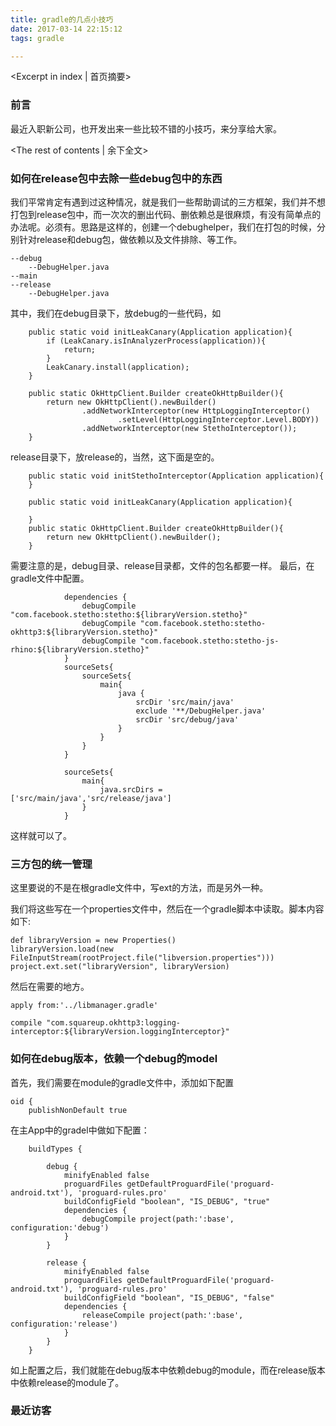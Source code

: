 ```yaml
---
title: gradle的几点小技巧
date: 2017-03-14 22:15:12
tags: gradle

---
```

<Excerpt in index | 首页摘要>
### 前言

最近入职新公司，也开发出来一些比较不错的小技巧，来分享给大家。

<!-- more -->
<The rest of contents | 余下全文>


### 如何在release包中去除一些debug包中的东西

我们平常肯定有遇到过这种情况，就是我们一些帮助调试的三方框架，我们并不想打包到release包中，而一次次的删出代码、删依赖总是很麻烦，有没有简单点的办法呢。必须有。思路是这样的，创建一个debughelper，我们在打包的时候，分别针对release和debug包，做依赖以及文件排除、等工作。

```
--debug
	--DebugHelper.java
--main
--release
	--DebugHelper.java

```


其中，我们在debug目录下，放debug的一些代码，如

```
    public static void initLeakCanary(Application application){
        if (LeakCanary.isInAnalyzerProcess(application)){
            return;
        }
        LeakCanary.install(application);
    }

    public static OkHttpClient.Builder createOkHttpBuilder(){
        return new OkHttpClient().newBuilder()
                .addNetworkInterceptor(new HttpLoggingInterceptor()
                        .setLevel(HttpLoggingInterceptor.Level.BODY))
                .addNetworkInterceptor(new StethoInterceptor());
    }
```

release目录下，放release的，当然，这下面是空的。

```
    public static void initStethoInterceptor(Application application){
    }

    public static void initLeakCanary(Application application){

    }
    public static OkHttpClient.Builder createOkHttpBuilder(){
        return new OkHttpClient().newBuilder();
    }
```

需要注意的是，debug目录、release目录都，文件的包名都要一样。
最后，在gradle文件中配置。

```
            dependencies {
                debugCompile "com.facebook.stetho:stetho:${libraryVersion.stetho}"
                debugCompile "com.facebook.stetho:stetho-okhttp3:${libraryVersion.stetho}"
                debugCompile "com.facebook.stetho:stetho-js-rhino:${libraryVersion.stetho}"
            }
            sourceSets{
                sourceSets{
                    main{
                        java {
                            srcDir 'src/main/java'
                            exclude '**/DebugHelper.java'
                            srcDir 'src/debug/java'
                        }
                    }
                }
            }
            
            sourceSets{
                main{
                    java.srcDirs = ['src/main/java','src/release/java']
                }
            }
```

这样就可以了。


### 三方包的统一管理

这里要说的不是在根gradle文件中，写ext的方法，而是另外一种。

我们将这些写在一个properties文件中，然后在一个gradle脚本中读取。脚本内容如下:

```
def libraryVersion = new Properties()
libraryVersion.load(new FileInputStream(rootProject.file("libversion.properties")))
project.ext.set("libraryVersion", libraryVersion)
```
然后在需要的地方。

```
apply from:'../libmanager.gradle'

compile "com.squareup.okhttp3:logging-interceptor:${libraryVersion.loggingInterceptor}"
```

### 如何在debug版本，依赖一个debug的model

首先，我们需要在module的gradle文件中，添加如下配置

```
oid {
    publishNonDefault true
```

在主App中的gradel中做如下配置：

```
    buildTypes {

        debug {
            minifyEnabled false
            proguardFiles getDefaultProguardFile('proguard-android.txt'), 'proguard-rules.pro'
            buildConfigField "boolean", "IS_DEBUG", "true"
            dependencies {
                debugCompile project(path:':base', configuration:'debug')
            }
        }

        release {
            minifyEnabled false
            proguardFiles getDefaultProguardFile('proguard-android.txt'), 'proguard-rules.pro'
            buildConfigField "boolean", "IS_DEBUG", "false"
            dependencies {
                releaseCompile project(path:':base', configuration:'release')
            }
        }
    }
```

如上配置之后，我们就能在debug版本中依赖debug的module，而在release版本中依赖release的module了。
### 最近访客
<ul class="ds-recent-visitors" data-num-items="46" data-avatar-size="40"></ul>